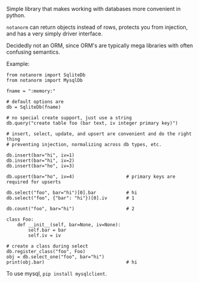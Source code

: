 Simple library that makes working with databases more convenient in python.

`notanorm` can return objects instead of rows, protects you from injection, and 
has a very simply driver interface.

Decidedly not an ORM, since ORM's are typically mega libraries with 
often confusing semantics.

Example:

```
from notanorm import SqliteDb 
from notanorm import MysqlDb 

fname = ":memory:"

# default options are 
db = SqliteDb(fname)

# no special create support, just use a string
db.query("create table foo (bar text, iv integer primary key)")

# insert, select, update, and upsert are convenient and do the right thing
# preventing injection, normalizing across db types, etc.

db.insert(bar="hi", iv=1)
db.insert(bar="hi", iv=2)
db.insert(bar="ho", iv=3)

db.upsert(bar="ho", iv=4)                   # primary keys are required for upserts

db.select("foo", bar="hi")[0].bar           # hi
db.select("foo", {"bar": "hi"})[0].iv       # 1

db.count("foo", bar="hi")                   # 2

class Foo:
    def __init__(self, bar=None, iv=None):
        self.bar = bar
        self.iv = iv

# create a class during select
db.register_class("foo", Foo)
obj = db.select_one("foo", bar="hi")
print(obj.bar)                              # hi
```

To use mysql, `pip install mysqlclient`.
